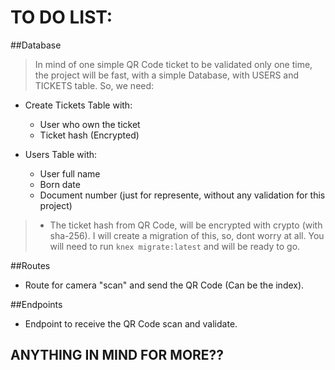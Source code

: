 # TO DO LIST:


##Database

> In mind of one simple QR Code ticket to be validated only one time, the project
will be fast, with a simple Database, with USERS and TICKETS table. So, we need:

- Create Tickets Table with:
  - User who own the ticket
  - Ticket hash (Encrypted)

- Users Table with:
  - User full name
  - Born date
  - Document number (just for represente, without any validation for this project)

> * The ticket hash from QR Code, will be encrypted with crypto (with sha-256).
> I will create a migration of this, so, dont worry at all. You will need to run `knex migrate:latest` and will be ready to go.

##Routes

- Route for camera "scan" and send the QR Code (Can be the index).

##Endpoints

- Endpoint to receive the QR Code scan and validate.

## ANYTHING IN MIND FOR MORE??